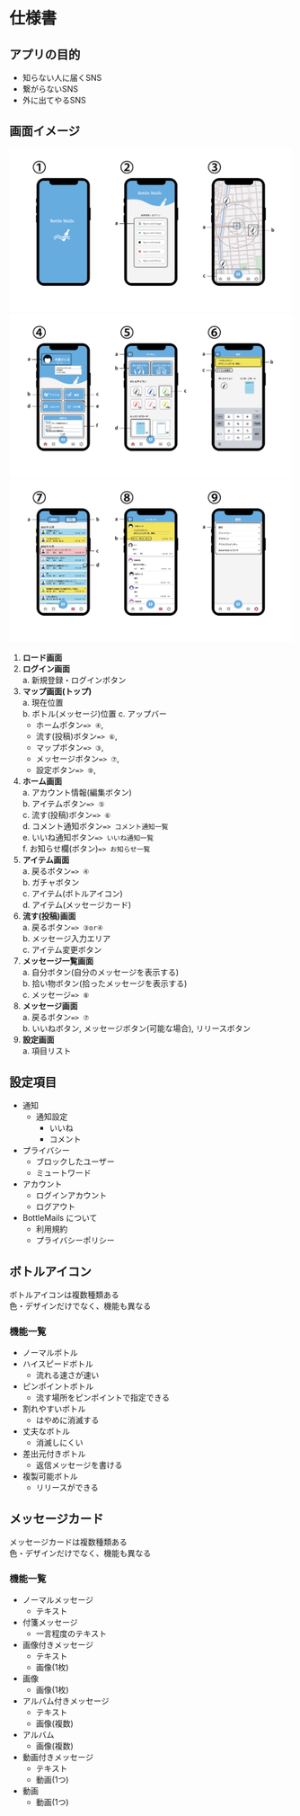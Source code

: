 # 仕様書

## アプリの目的
- 知らない人に届くSNS
- 繋がらないSNS
- 外に出てやるSNS


## 画面イメージ
![画面イメージ-1](images/app-images/app-image-1.png)
![画面イメージ-2](images/app-images/app-image-2.png)
![画面イメージ-3](images/app-images/app-image-3.png)

1. **ロード画面**  
2. **ログイン画面**  
   a. 新規登録・ログインボタン
3. **マップ画面(トップ)**  
   a. 現在位置  
   b. ボトル(メッセージ)位置
   c. アップバー
      - ホームボタン`=> ④`, 
      - 流す(投稿)ボタン`=> ⑥`, 
      - マップボタン`=> ③`, 
      - メッセージボタン`=> ⑦`, 
      - 設定ボタン`=> ⑨`, 
4. **ホーム画面**  
   a. アカウント情報(編集ボタン)  
   b. アイテムボタン`=> ⑤`  
   c. 流す(投稿)ボタン`=> ⑥`  
   d. コメント通知ボタン`=> コメント通知一覧`  
   e. いいね通知ボタン`=> いいね通知一覧`  
   f. お知らせ欄(ボタン)`=> お知らせ一覧`
5. **アイテム画面**  
   a. 戻るボタン`=> ④`  
   b. ガチャボタン  
   c. アイテム(ボトルアイコン)  
   d. アイテム(メッセージカード)  
6. **流す(投稿)画面**  
   a. 戻るボタン`=> ③or④`  
   b. メッセージ入力エリア  
   c. アイテム変更ボタン
7. **メッセージ一覧画面**  
   a. 自分ボタン(自分のメッセージを表示する)  
   b. 拾い物ボタン(拾ったメッセージを表示する)  
   c. メッセージ`=> ⑧`  
8. **メッセージ画面**  
   a. 戻るボタン`=> ⑦`  
   b. いいねボタン, メッセージボタン(可能な場合), リリースボタン
9. **設定画面**  
    a. 項目リスト


## 設定項目
- 通知
  - 通知設定
    - いいね
    - コメント
- プライバシー
  - ブロックしたユーザー
  - ミュートワード
- アカウント
  - ログインアカウント
  - ログアウト
- BottleMails について
  - 利用規約
  - プライバシーポリシー


## ボトルアイコン
ボトルアイコンは複数種類ある  
色・デザインだけでなく、機能も異なる

### 機能一覧
- ノーマルボトル
- ハイスピードボトル
  - 流れる速さが速い
- ピンポイントボトル
  - 流す場所をピンポイントで指定できる
- 割れやすいボトル
  - はやめに消滅する
- 丈夫なボトル
  - 消滅しにくい
- 差出元付きボトル
  - 返信メッセージを書ける
- 複製可能ボトル
  - リリースができる


## メッセージカード
メッセージカードは複数種類ある  
色・デザインだけでなく、機能も異なる

### 機能一覧
- ノーマルメッセージ
  - テキスト
- 付箋メッセージ
  - 一言程度のテキスト
- 画像付きメッセージ
  - テキスト
  - 画像(1枚)
- 画像
  - 画像(1枚)
- アルバム付きメッセージ
  - テキスト
  - 画像(複数)
- アルバム
  - 画像(複数)
- 動画付きメッセージ
  - テキスト
  - 動画(1つ)
- 動画
  - 動画(1つ)
